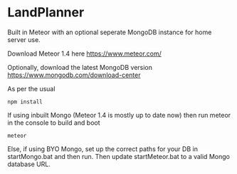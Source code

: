 LandPlanner
=========================

Built in Meteor with an optional seperate MongoDB instance for home server use. 

Download Meteor 1.4 here https://www.meteor.com/

Optionally, download the latest MongoDB version https://www.mongodb.com/download-center

As per the usual

```
npm install 
```

If using inbuilt Mongo (Meteor 1.4 is mostly up to date now) then run meteor in the console to build and boot

```
meteor
```

Else, if using BYO Mongo, set up the correct paths for your DB in startMongo.bat and then run. Then update startMeteor.bat to a valid Mongo database URL.

